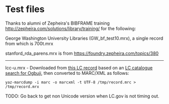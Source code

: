 # Test files

Thanks to alumni of Zepheira's BIBFRAME training <http://zepheira.com/solutions/library/training/> for the following:

George Washington University Libraries (GW_bf_test10.mrx), a single record from which is 700t.mrx

stanford_rda_parens.mrx is from https://foundry.zepheira.com/topics/380

----

lcc-u.mrx - Downloaded from [this LC record](http://catalog2.loc.gov/cgi-bin/Pwebrecon.cgi?v1=1&ti=1,1&Search_Arg=ogbuji&Search_Code=GKEY%5E%2A&CNT=100&type=quick&PID=oYjcPLW0bI3X2GzwJr6jJF3VSR9&SEQ=20141018081442&SID=1) based on an [LC catalogue search for Ogbuji](http://catalog2.loc.gov/cgi-bin/Pwebrecon.cgi?DB=local&Search_Arg=ogbuji&Search_Code=GKEY%5E*&CNT=100&hist=1&type=quick), then converted to MARC/XML as follows:

    yaz-marcdump -i marc -o marcxml -t UTF-8 /tmp/record.mrc > /tmp/record.mrx

TODO: Go back to get non Unicode version when LC.gov is not timing out.

